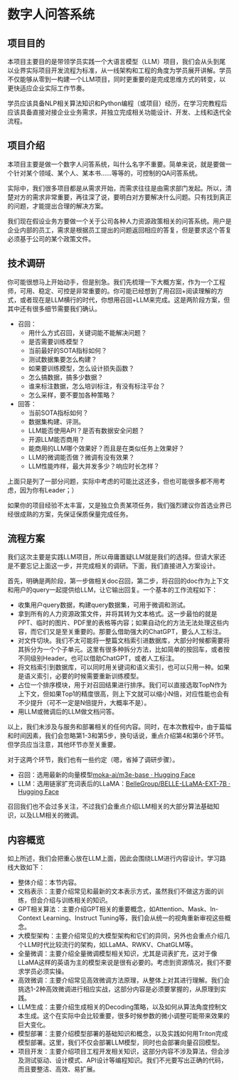 # 数字人问答系统

## 项目目的

本项目主要目的是带领学员实践一个大语言模型（LLM）项目，我们会从头到尾以业界实际项目开发流程为标准，从一线架构和工程的角度为学员展开讲解。学员不仅能够从零到一构建一个LLM项目，同时更重要的是完成思维方式的转变，以更快适应企业实际工作节奏。

学员应该具备NLP相关算法知识和Python编程（或项目）经历，在学习完教程后应该具备直接对接企业业务需求，并独立完成相关功能设计、开发、上线和迭代全流程。

## 项目介绍

本项目主要是做一个数字人问答系统，叫什么名字不重要。简单来说，就是要做一个针对某个领域、某个人、某本书……等等的，可控制的QA问答系统。

实际中，我们很多项目都是从需求开始，而需求往往是由需求部门发起。所以，清楚对方的需求非常重要，再往深了说，要明白对方要解决什么问题。只有找到真正的问题，才能提出合理的解决方案。

我们现在假设业务方要做一个关于公司各种人力资源政策相关的问答系统。用户是企业内部的员工，需求是根据员工提出的问题返回相应的答复，但是要求这个答复必须基于公司的某个政策文件。

## 技术调研

你可能很想马上开始动手，但是别急。我们先梳理一下大概方案，作为一个工程师，可用、稳定、可控是非常重要的。你可能已经想到了用召回+阅读理解的方式，或者现在是LLM横行的时代，你想用召回+LLM来完成。这是两阶段方案，但其中还有很多细节需要我们确认。

- 召回：
    - 用什么方式召回，关键词能不能解决问题？
    - 是否需要训练模型？
    - 当前最好的SOTA指标如何？
    - 测试数据集要怎么构建？
    - 如果要训练模型，怎么设计损失函数？
    - 怎么搞数据，搞多少数据？
    - 谁来标注数据，怎么培训标注，有没有标注平台？
    - 怎么采样，要不要加各种策略？
- 回答：
    - 当前SOTA指标如何？
    - 数据集构建、评测。
    - LLM能否使用API？是否有数据安全问题？
    - 开源LLM能否商用？
    - 能商用的LLM哪个效果好？而且是在类似任务上效果好？
    - LLM的微调能否做？微调有没有效果？
    - LLM性能咋样，最大并发多少？响应时长怎样？

上面只是列了一部分问题，实际中考虑的可能比这还多，但也可能很多都不用考虑，因为你有Leader；）

如果你的项目经验不太丰富，又是独立负责某项任务，我们强烈建议你首选业界已经很成熟的方案，先保证保质保量完成任务。

## 流程方案

我们这次主要是实践LLM项目，所以毋庸置疑LLM就是我们的选择。但请大家还是不要忘记上面这一步，并完成相关的调研。下面，我们直接进入方案设计。

首先，明确是两阶段，第一步做相关doc召回，第二步，将召回的doc作为上下文和用户的query一起提供给LLM，让它输出回复。一个基本的工作流程如下：

- 收集用户query数据，构建query数据集，可用于微调和测试。
- 拿到所有的人力资源政策文件，并将其转为文本格式。这一步最怕的就是PPT、临时的图片、PDF里的表格等内容；如果自动化的方法无法处理这些内容，而它们又是至关重要的。那要么借助强大的ChatGPT，要么人工标注。
- 对文件切块。我们不太可能将一整篇文档索引进数据库，大部分时候都需要将其拆分为一个个子单元。这里有很多种拆分方法，比如简单的按回车，或者按不同级别Header。也可以借助ChatGPT，或者人工标注。
- 将文档索引到数据库，可以同时用关键词和语义索引，也可以只用一种。如果是语义索引，必要的时候需要重新训练模型。
- 占位一个排序模块，用于对召回结果进行排序。我们可以直接选取TopN作为上下文，但如果Top1的精度很高，则上下文就可以缩小N倍，对应性能也会有不少提升（可不一定是N倍提升，大概率不是）。
- 用LLM或微调后的LLM做文档问答。

以上，我们未涉及与服务和部署相关的任何内容。同时，在本次教程中，由于篇幅和时间因素，我们会忽略第1-3和第5步，换句话说，重点介绍第4和第6个环节。但学员应当注意，其他环节亦至关重要。

对于这两个环节，我们也有一些约定（嗯，省掉了调研步骤）。

- 召回：选用最新的向量模型[moka-ai/m3e-base · Hugging Face](https://huggingface.co/moka-ai/m3e-base)
- LLM：选用链家扩充词表后的LLaMA：[BelleGroup/BELLE-LLaMA-EXT-7B · Hugging Face](https://huggingface.co/BelleGroup/BELLE-LLaMA-EXT-7B)

召回我们也不会过多关注，不过我们会重点介绍LLM相关的大部分算法基础知识，以及LLM相关的微调。

## 内容概览

如上所述，我们会把重心放在LLM上面，因此会围绕LLM进行内容设计。学习路线大致如下：

- 整体介绍：本节内容。
- 文档表示：主要介绍常见和最新的文本表示方式，虽然我们不做这方面的训练，但会介绍与训练相关的知识。
- GPT相关算法：主要介绍GPT相关的重要概念，如Attention、Mask、In-Context Learning、Instruct Tuning等，我们会从统一的视角重新审视这些概念。
- 大模型架构：主要介绍常见的大模型架构和它们的异同，另外也会重点介绍几个LLM时代比较流行的架构，如LLaMA、RWKV、ChatGLM等。
- 全量微调：主要介绍全量微调模型相关知识，尤其是词表扩充，这对于像LLaMA这样的英语为主的模型来说是很有必要的。考虑到资源情况，我们不要求学员必须实操。
- 高效微调：主要介绍常见高效微调方法原理，从整体上对其进行理解。我们会挑选1-2种高效微调进行相应实战，这部分内容是必须要掌握的，从原理到实践。
- LLM生成：主要介绍生成相关的Decoding策略，以及如何从算法角度控制文本生成。这个在实际中会比较重要，很多时候参数的微小调整可能带来效果的巨大变化。
- 模型部署：主要介绍模型部署的基础知识和概念，以及实践如何用Triton完成模型部署。这里，我们不仅会部署LLM模型，同时也会部署向量召回模型。
- 项目开发：主要介绍项目工程开发相关知识，这部分内容不涉及算法，但会涉及测试驱动、设计模式、API设计等编程知识。我们不光要写出正确的代码，而且要整洁、高效、易扩展。